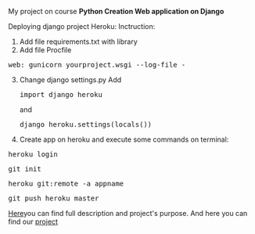 My project on course <b>Python Creation
Web application on Django</b>

Deploying django project Heroku:
Inctruction:
1. Add file requirements.txt with library
2. Add file Procfile
<pre>web: gunicorn yourproject.wsgi --log-file -</pre>
3. Change django settings.py Add <pre>import django_heroku</pre> 
and <pre>django_heroku.settings(locals())</pre>
4. Create app on heroku and execute some commands on terminal:
<pre>heroku login</pre>
<pre>git init</pre>
<pre>heroku git:remote -a appname</pre>
<pre>git push heroku master</pre>

<a href="https://telegra.ph/Web-Application-for-Smart-House-Management-11-23">Here</a>you can find full description and project's purpose.
And here you can find our <a href="https://djangosmarthouse.herokuapp.com/">project</a> 

